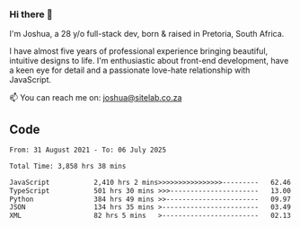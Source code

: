 ### Hi there 👋

I'm Joshua, a 28 y/o full-stack dev, born & raised in Pretoria, South Africa. 

I have almost five years of professional experience bringing beautiful, intuitive designs to life. I'm enthusiastic about front-end development, have a keen eye for detail and a passionate love-hate relationship with JavaScript.

📫 You can reach me on: joshua@sitelab.co.za

## **Code**

<!--START_SECTION:waka-->

```txt
From: 31 August 2021 - To: 06 July 2025

Total Time: 3,858 hrs 38 mins

JavaScript           2,410 hrs 2 mins>>>>>>>>>>>>>>>>---------   62.46 %
TypeScript           501 hrs 30 mins >>>----------------------   13.00 %
Python               384 hrs 49 mins >>-----------------------   09.97 %
JSON                 134 hrs 35 mins >------------------------   03.49 %
XML                  82 hrs 5 mins   >------------------------   02.13 %
```

<!--END_SECTION:waka-->
